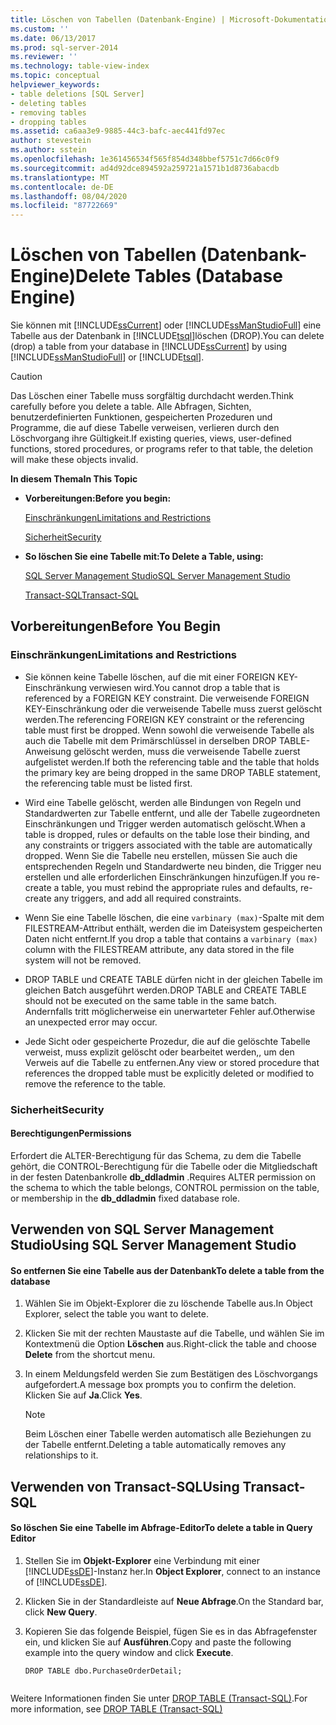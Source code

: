 ```yaml
---
title: Löschen von Tabellen (Datenbank-Engine) | Microsoft-Dokumentation
ms.custom: ''
ms.date: 06/13/2017
ms.prod: sql-server-2014
ms.reviewer: ''
ms.technology: table-view-index
ms.topic: conceptual
helpviewer_keywords:
- table deletions [SQL Server]
- deleting tables
- removing tables
- dropping tables
ms.assetid: ca6aa3e9-9885-44c3-bafc-aec441fd97ec
author: stevestein
ms.author: sstein
ms.openlocfilehash: 1e361456534f565f854d348bbef5751c7d66c0f9
ms.sourcegitcommit: ad4d92dce894592a259721a1571b1d8736abacdb
ms.translationtype: MT
ms.contentlocale: de-DE
ms.lasthandoff: 08/04/2020
ms.locfileid: "87722669"
---
```

# <a name="delete-tables-database-engine"></a><span data-ttu-id="4403a-102">Löschen von Tabellen (Datenbank-Engine)</span><span class="sxs-lookup"><span data-stu-id="4403a-102">Delete Tables (Database Engine)</span></span>
  <span data-ttu-id="4403a-103">Sie können mit [!INCLUDE[ssCurrent](../../includes/sscurrent-md.md)] oder [!INCLUDE[ssManStudioFull](../../includes/ssmanstudiofull-md.md)] eine Tabelle aus der Datenbank in [!INCLUDE[tsql](../../includes/tsql-md.md)]löschen (DROP).</span><span class="sxs-lookup"><span data-stu-id="4403a-103">You can delete (drop) a table from your database in [!INCLUDE[ssCurrent](../../includes/sscurrent-md.md)] by using [!INCLUDE[ssManStudioFull](../../includes/ssmanstudiofull-md.md)] or [!INCLUDE[tsql](../../includes/tsql-md.md)].</span></span>  
  
> [!CAUTION]  
>  <span data-ttu-id="4403a-104">Das Löschen einer Tabelle muss sorgfältig durchdacht werden.</span><span class="sxs-lookup"><span data-stu-id="4403a-104">Think carefully before you delete a table.</span></span> <span data-ttu-id="4403a-105">Alle Abfragen, Sichten, benutzerdefinierten Funktionen, gespeicherten Prozeduren und Programme, die auf diese Tabelle verweisen, verlieren durch den Löschvorgang ihre Gültigkeit.</span><span class="sxs-lookup"><span data-stu-id="4403a-105">If existing queries, views, user-defined functions, stored procedures, or programs refer to that table, the deletion will make these objects invalid.</span></span>  
  
 <span data-ttu-id="4403a-106">**In diesem Thema**</span><span class="sxs-lookup"><span data-stu-id="4403a-106">**In This Topic**</span></span>  
  
-   <span data-ttu-id="4403a-107">**Vorbereitungen:**</span><span class="sxs-lookup"><span data-stu-id="4403a-107">**Before you begin:**</span></span>  
  
     [<span data-ttu-id="4403a-108">Einschränkungen</span><span class="sxs-lookup"><span data-stu-id="4403a-108">Limitations and Restrictions</span></span>](#Restrictions)  
  
     [<span data-ttu-id="4403a-109">Sicherheit</span><span class="sxs-lookup"><span data-stu-id="4403a-109">Security</span></span>](#Security)  
  
-   <span data-ttu-id="4403a-110">**So löschen Sie eine Tabelle mit:**</span><span class="sxs-lookup"><span data-stu-id="4403a-110">**To Delete a Table, using:**</span></span>  
  
     [<span data-ttu-id="4403a-111">SQL Server Management Studio</span><span class="sxs-lookup"><span data-stu-id="4403a-111">SQL Server Management Studio</span></span>](#SSMSProcedure)  
  
     [<span data-ttu-id="4403a-112">Transact-SQL</span><span class="sxs-lookup"><span data-stu-id="4403a-112">Transact-SQL</span></span>](#TsqlProcedure)  
  
##  <a name="before-you-begin"></a><a name="BeforeYouBegin"></a> <span data-ttu-id="4403a-113">Vorbereitungen</span><span class="sxs-lookup"><span data-stu-id="4403a-113">Before You Begin</span></span>  
  
###  <a name="limitations-and-restrictions"></a><a name="Restrictions"></a> <span data-ttu-id="4403a-114">Einschränkungen</span><span class="sxs-lookup"><span data-stu-id="4403a-114">Limitations and Restrictions</span></span>  
  
-   <span data-ttu-id="4403a-115">Sie können keine Tabelle löschen, auf die mit einer FOREIGN KEY-Einschränkung verwiesen wird.</span><span class="sxs-lookup"><span data-stu-id="4403a-115">You cannot drop a table that is referenced by a FOREIGN KEY constraint.</span></span> <span data-ttu-id="4403a-116">Die verweisende FOREIGN KEY-Einschränkung oder die verweisende Tabelle muss zuerst gelöscht werden.</span><span class="sxs-lookup"><span data-stu-id="4403a-116">The referencing FOREIGN KEY constraint or the referencing table must first be dropped.</span></span> <span data-ttu-id="4403a-117">Wenn sowohl die verweisende Tabelle als auch die Tabelle mit dem Primärschlüssel in derselben DROP TABLE-Anweisung gelöscht werden, muss die verweisende Tabelle zuerst aufgelistet werden.</span><span class="sxs-lookup"><span data-stu-id="4403a-117">If both the referencing table and the table that holds the primary key are being dropped in the same DROP TABLE statement, the referencing table must be listed first.</span></span>  
  
-   <span data-ttu-id="4403a-118">Wird eine Tabelle gelöscht, werden alle Bindungen von Regeln und Standardwerten zur Tabelle entfernt, und alle der Tabelle zugeordneten Einschränkungen und Trigger werden automatisch gelöscht.</span><span class="sxs-lookup"><span data-stu-id="4403a-118">When a table is dropped, rules or defaults on the table lose their binding, and any constraints or triggers associated with the table are automatically dropped.</span></span> <span data-ttu-id="4403a-119">Wenn Sie die Tabelle neu erstellen, müssen Sie auch die entsprechenden Regeln und Standardwerte neu binden, die Trigger neu erstellen und alle erforderlichen Einschränkungen hinzufügen.</span><span class="sxs-lookup"><span data-stu-id="4403a-119">If you re-create a table, you must rebind the appropriate rules and defaults, re-create any triggers, and add all required constraints.</span></span>  
  
-   <span data-ttu-id="4403a-120">Wenn Sie eine Tabelle löschen, die eine `varbinary (max)`-Spalte mit dem FILESTREAM-Attribut enthält, werden die im Dateisystem gespeicherten Daten nicht entfernt.</span><span class="sxs-lookup"><span data-stu-id="4403a-120">If you drop a table that contains a `varbinary (max)` column with the FILESTREAM attribute, any data stored in the file system will not be removed.</span></span>  
  
-   <span data-ttu-id="4403a-121">DROP TABLE und CREATE TABLE dürfen nicht in der gleichen Tabelle im gleichen Batch ausgeführt werden.</span><span class="sxs-lookup"><span data-stu-id="4403a-121">DROP TABLE and CREATE TABLE should not be executed on the same table in the same batch.</span></span> <span data-ttu-id="4403a-122">Andernfalls tritt möglicherweise ein unerwarteter Fehler auf.</span><span class="sxs-lookup"><span data-stu-id="4403a-122">Otherwise an unexpected error may occur.</span></span>  
  
-   <span data-ttu-id="4403a-123">Jede Sicht oder gespeicherte Prozedur, die auf die gelöschte Tabelle verweist, muss explizit gelöscht oder bearbeitet werden,, um den Verweis auf die Tabelle zu entfernen.</span><span class="sxs-lookup"><span data-stu-id="4403a-123">Any view or stored procedure that references the dropped table must be explicitly deleted or modified to remove the reference to the table.</span></span>  
  
###  <a name="security"></a><a name="Security"></a> <span data-ttu-id="4403a-124">Sicherheit</span><span class="sxs-lookup"><span data-stu-id="4403a-124">Security</span></span>  
  
####  <a name="permissions"></a><a name="Permissions"></a> <span data-ttu-id="4403a-125">Berechtigungen</span><span class="sxs-lookup"><span data-stu-id="4403a-125">Permissions</span></span>  
 <span data-ttu-id="4403a-126">Erfordert die ALTER-Berechtigung für das Schema, zu dem die Tabelle gehört, die CONTROL-Berechtigung für die Tabelle oder die Mitgliedschaft in der festen Datenbankrolle **db_ddladmin** .</span><span class="sxs-lookup"><span data-stu-id="4403a-126">Requires ALTER permission on the schema to which the table belongs, CONTROL permission on the table, or membership in the **db_ddladmin** fixed database role.</span></span>  
  
##  <a name="using-sql-server-management-studio"></a><a name="SSMSProcedure"></a> <span data-ttu-id="4403a-127">Verwenden von SQL Server Management Studio</span><span class="sxs-lookup"><span data-stu-id="4403a-127">Using SQL Server Management Studio</span></span>  
  
#### <a name="to-delete-a-table-from-the-database"></a><span data-ttu-id="4403a-128">So entfernen Sie eine Tabelle aus der Datenbank</span><span class="sxs-lookup"><span data-stu-id="4403a-128">To delete a table from the database</span></span>  
  
1.  <span data-ttu-id="4403a-129">Wählen Sie im Objekt-Explorer die zu löschende Tabelle aus.</span><span class="sxs-lookup"><span data-stu-id="4403a-129">In Object Explorer, select the table you want to delete.</span></span>  
  
2.  <span data-ttu-id="4403a-130">Klicken Sie mit der rechten Maustaste auf die Tabelle, und wählen Sie im Kontextmenü die Option **Löschen** aus.</span><span class="sxs-lookup"><span data-stu-id="4403a-130">Right-click the table and choose **Delete** from the shortcut menu.</span></span>  
  
3.  <span data-ttu-id="4403a-131">In einem Meldungsfeld werden Sie zum Bestätigen des Löschvorgangs aufgefordert.</span><span class="sxs-lookup"><span data-stu-id="4403a-131">A message box prompts you to confirm the deletion.</span></span> <span data-ttu-id="4403a-132">Klicken Sie auf **Ja**.</span><span class="sxs-lookup"><span data-stu-id="4403a-132">Click **Yes**.</span></span>  
  
    > [!NOTE]  
    >  <span data-ttu-id="4403a-133">Beim Löschen einer Tabelle werden automatisch alle Beziehungen zu der Tabelle entfernt.</span><span class="sxs-lookup"><span data-stu-id="4403a-133">Deleting a table automatically removes any relationships to it.</span></span>  
  
##  <a name="using-transact-sql"></a><a name="TsqlProcedure"></a> <span data-ttu-id="4403a-134">Verwenden von Transact-SQL</span><span class="sxs-lookup"><span data-stu-id="4403a-134">Using Transact-SQL</span></span>  
  
#### <a name="to-delete-a-table-in-query-editor"></a><span data-ttu-id="4403a-135">So löschen Sie eine Tabelle im Abfrage-Editor</span><span class="sxs-lookup"><span data-stu-id="4403a-135">To delete a table in Query Editor</span></span>  
  
1.  <span data-ttu-id="4403a-136">Stellen Sie im **Objekt-Explorer** eine Verbindung mit einer [!INCLUDE[ssDE](../../includes/ssde-md.md)]-Instanz her.</span><span class="sxs-lookup"><span data-stu-id="4403a-136">In **Object Explorer**, connect to an instance of [!INCLUDE[ssDE](../../includes/ssde-md.md)].</span></span>  
  
2.  <span data-ttu-id="4403a-137">Klicken Sie in der Standardleiste auf **Neue Abfrage**.</span><span class="sxs-lookup"><span data-stu-id="4403a-137">On the Standard bar, click **New Query**.</span></span>  
  
3.  <span data-ttu-id="4403a-138">Kopieren Sie das folgende Beispiel, fügen Sie es in das Abfragefenster ein, und klicken Sie auf **Ausführen**.</span><span class="sxs-lookup"><span data-stu-id="4403a-138">Copy and paste the following example into the query window and click **Execute**.</span></span>  
  
    ```  
    DROP TABLE dbo.PurchaseOrderDetail;  
  
    ```  
  
 <span data-ttu-id="4403a-139">Weitere Informationen finden Sie unter [DROP TABLE &#40;Transact-SQL&#41;](/sql/t-sql/statements/drop-table-transact-sql).</span><span class="sxs-lookup"><span data-stu-id="4403a-139">For more information, see [DROP TABLE &#40;Transact-SQL&#41;](/sql/t-sql/statements/drop-table-transact-sql)</span></span>  
  
  
